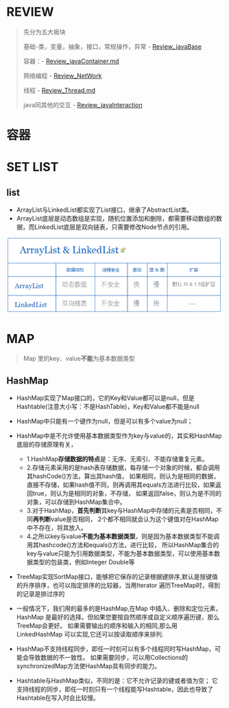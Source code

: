 # REVIEW
>
> 先分为五大板块
>
> 基础-类，变量，抽象，接口，常规操作，异常 - [Review_javaBase](zh-cn/刷题/Review_java/Review_javaBase.md)
>
> 容器：- [Review_javaContainer.md](zh-cn/刷题/Review_java/Review_javaContainer.md)
>
> 网络编程 - [Review_NetWork](zh-cn/刷题/Review_java/Review_NetWork.md)
>
> 线程  - [Review_Thread.md](zh-cn/刷题/Review_java/Review_Thread.md)
>
> java同其他的交互 - [Review_javaInteraction](zh-cn/刷题/Review_java/Review_javaInteraction.md)
>



# 容器
# SET LIST
## list
- ArrayList与LinkedList都实现了List接口，继承了AbstractList类。
- ArrayList底层是动态数组是实现，随机位置添加和删除，都需要移动数组的数据，而LinkedList底层是双向链表，只需要修改Node节点的引用。

![img_1.png](img_1.png)

# MAP
> Map 里的key、value**不能**为基本数据类型
## HashMap
- HashMap实现了Map接口的，它的Key和Value都可以是null，但是Hashtable(注意大小写：不是HashTable)，Key和Value都不能是null
- HashMap中只能有一个键作为null，但是可以有多个value为null；
- HashMap中是不允许使用基本数据类型作为key与value的，其实和HashMap底层的存储原理有关，
    - 1.HashMap**存储数据的特点**是：无序、无索引、不能存储重复元素。
    - 2.存储元素采用的是hash表存储数据，每存储一个对象的时候，都会调用其hashCode()方法，算出其hash值，
      如果相同，则认为是相同的数据，直接不存储，如果hash值不同，则再调用其equals方法进行比较，如果返回true，则认为是相同的对象，不存储，
      如果返回false，则认为是不同的对象，可以存储到HashMap集合中。
    - 3.对于HashMap，**首先判断**其key与HashMap中存储的元素是否相同，不同**再判断**value是否相同，
      2个都不相同就会认为这个键值对在HashMap中不存在，将其放入。
    - 4.之所以key与value**不能为基本数据类型**，则是因为基本数据类型不能调用其hashcode()方法和equals()方法，进行比较，
      所以HashMap集合的key与value只能为引用数据类型，不能为基本数据类型，可以使用基本数据类型的包装类，例如Integer Double等

- TreeMap实现SortMap接口，能够把它保存的记录根据键排序,默认是按键值的升序排序，也可以指定排序的比较器，当用Iterator 遍历TreeMap时，得到的记录是排过序的

- 一般情况下，我们用的最多的是HashMap,在Map 中插入、删除和定位元素，HashMap 是最好的选择。但如果您要按自然顺序或自定义顺序遍历键，那么TreeMap会更好。
  如果需要输出的顺序和输入的相同,那么用LinkedHashMap 可以实现,它还可以按读取顺序来排列.


- HashMap不支持线程同步，即任一时刻可以有多个线程同时写HashMap，可能会导致数据的不一致性。
  如果需要同步，可以用Collections的synchronizedMap方法使HashMap具有同步的能力。

- Hashtable与HashMap类似，不同的是：它不允许记录的键或者值为空；
  它支持线程的同步，即任一时刻只有一个线程能写Hashtable，因此也导致了Hashtable在写入时会比较慢。
  






